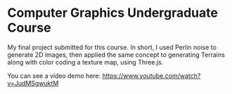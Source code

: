 # Computer Graphics Undergraduate Course


My final project submitted for this course. In short, I used Perlin noise to generate 2D images, then applied the same concept to generating Terrains along with color coding a texture map, using Three.js.

You can see a video demo here: https://www.youtube.com/watch?v=JudMSgwuktM 
